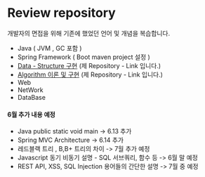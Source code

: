 
# **Review repository** 

개발자의 면접을 위해 기존에 했었던 언어 및 개념을 복습합니다.

* Java ( JVM , GC 포함 )
* Spring Framework ( Boot maven project 설정 )
* [Data - Structure 구현](https://github.com/StiKuan/Java_Data_Structure) (제 Repository - Link 입니다.)
* [Algorithm 이론 및 구현](https://github.com/StiKuan/Java_Algorithm) (제 Repository - Link 입니다.)
* Web 
* NetWork
* DataBase

  



#### 6월 추가 내용 예정 

* Java public static void main -> 6.13 추가
* Spring MVC Architecture -> 6.14 추가 
* 레드블랙 트리 , B,B+ 트리의 차이  -> 7월 추가 예정
* Javascript 동기 비동기 설명 - SQL 서브쿼리, 함수 등 -> 6월 말 예정  
* REST API, XSS, SQL Injection 용어들의 간단한 설명 -> 7월 중 예정 
